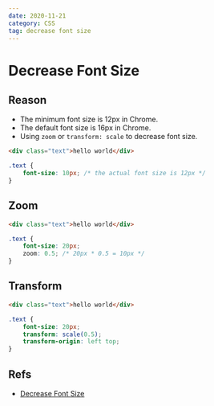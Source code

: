 ```yaml
---
date: 2020-11-21
category: CSS
tag: decrease font size
---
```


# Decrease Font Size

## Reason

- The minimum font size is 12px in Chrome.
- The default font size is 16px in Chrome.
- Using `zoom` or `transform: scale` to decrease font size.

```html
<div class="text">hello world</div>
```

```css
.text {
	font-size: 10px; /* the actual font size is 12px */
}
```

## Zoom

```html
<div class="text">hello world</div>
```

```css
.text {
	font-size: 20px;
	zoom: 0.5; /* 20px * 0.5 = 10px */
}
```

## Transform

```html
<div class="text">hello world</div>
```

```css
.text {
	font-size: 20px;
	transform: scale(0.5);
	transform-origin: left top;
}
```

## Refs

- [Decrease Font Size](https://vue3js.cn/interview/css/less_12px.html)
